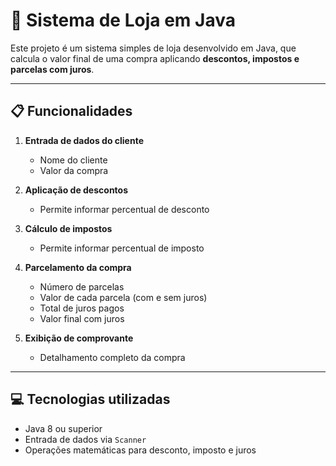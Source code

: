 # 🏬 Sistema de Loja em Java

Este projeto é um sistema simples de loja desenvolvido em Java, que calcula o valor final de uma compra aplicando **descontos, impostos e parcelas com juros**.

---

## 📋 Funcionalidades

1. **Entrada de dados do cliente**  
   - Nome do cliente  
   - Valor da compra  

2. **Aplicação de descontos**  
   - Permite informar percentual de desconto  

3. **Cálculo de impostos**  
   - Permite informar percentual de imposto  

4. **Parcelamento da compra**  
   - Número de parcelas  
   - Valor de cada parcela (com e sem juros)  
   - Total de juros pagos  
   - Valor final com juros  

5. **Exibição de comprovante**  
   - Detalhamento completo da compra  

---

## 💻 Tecnologias utilizadas

- Java 8 ou superior  
- Entrada de dados via `Scanner`  
- Operações matemáticas para desconto, imposto e juros  

